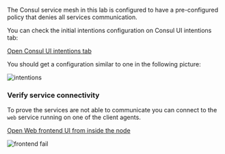 The Consul service mesh in this lab is configured to have a pre-configured policy that denies all services communication.

You can check the initial intentions configuration on Consul UI intentions tab:

[Open Consul UI intentions tab](https://[[HOST_SUBDOMAIN]]-8500-[[KATACODA_HOST]].environments.katacoda.com/ui/dc1/intentions)

You should get a configuration similar to one in the following picture:

![intentions](consul-ui-intentions-deny-all-active.png)

### Verify service connectivity

To prove the services are not able to communicate you can connect to the `web` service running on one of the client agents.

[Open Web frontend UI from inside the node](https://[[HOST_SUBDOMAIN]]-9002-[[KATACODA_HOST]].environments.katacoda.com)

![frontend fail](web-service-ui-fail.png)